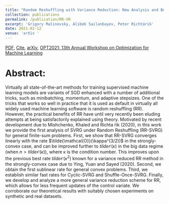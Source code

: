 ```yaml
---
title: "Random Reshuffling with Variance Reduction: New Analysis and Better Rates"
collection: publications
permalink: /publication/RR-VR
excerpt: 'Grigory Malinovsky, Alibek Sailanbayev, Peter Richtárik'
date: 2021-02-12
venue: 'arXiv '
---
```

[PDF](https://arxiv.org/pdf/2104.09342.pdf), [Cite](https://grigory-malinovsky.github.io/files/RR-VR.txt), [arXiv](https://arxiv.org/abs/2104.09342), [OPT2021: 13th Annual Workshop on Optimization for Machine Learning](https://opt-ml.org/papers/2021/paper30.pdf) 


Abstract:
======
Virtually all state-of-the-art methods for training supervised machine learning models are variants of SGD enhanced with a number of additional tricks, such as minibatching, momentum, and adaptive stepsizes. One of the tricks that works so well in practice that it is used as default in virtually all widely used machine learning software is random reshuffling (RR). However, the practical benefits of RR have until very recently been eluding attempts at being satisfactorily explained using theory. Motivated by recent development due to Mishchenko, Khaled and Richta ́rik (2020), in this work we provide the first analysis of SVRG under Random Reshuffling (RR-SVRG) for general finite-sum problems. First, we show that RR-SVRG converges linearly with the rate $\tilde{\mathcal{O}}(\kappa^(3/2))$ in the strongly-convex case, and can be improved further to $tilde{\mathcal{O}}(\kappa)$ in the big data regime (when $n > tilde{\mathcal{O}}(\kappa)$), where κ is the condition number. This improves upon the previous best rate $tilde{\mathcal{O}}(\kappa^2)$ known for a variance reduced RR method in the strongly-convex case due to Ying, Yuan and Sayed (2020). Second, we obtain the first sublinear rate for general convex problems. Third, we establish similar fast rates for Cyclic-SVRG and Shuffle-Once-SVRG. Finally, we develop and analyze a more general variance reduction scheme for RR, which allows for less frequent updates of the control variate. We corroborate our theoretical results with suitably chosen experiments on synthetic and real datasets.


